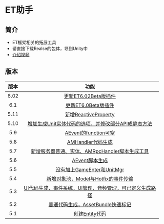 # ET助手

## 简介

- ET框架相关的拓展工具 
- 请直接下载Realse的包体，导到Unity中
- [介绍视频](https://www.bilibili.com/video/av74764837)

## 版本

| 版本 |                             功能                             |
| :--: | :----------------------------------------------------------: |
| 6.02  | [更新ET6.02Beta版插件](https://github.com/swicksu/ET-Assistant/releases/tag/v6.02) |
| 6.1  | [更新ET6.0Beta版插件](https://github.com/swicksu/ET-Assistant/releases/tag/v6.01) |
| 5.11 | [新增ReactiveProperty](https://github.com/swicksu/ET-Assistant/releases/tag/v5.11) |
| 5.10 | [增加生成Unit实体代码的选项，并修改部分API成静态方法](https://github.com/swicksu/ET-Assistant/releases/tag/v5.10) |
| 5.9  | [AEvent的function可空](https://github.com/swicksu/ET-Assistant/releases/tag/v5.9) |
| 5.8  | [AMHandler代码生成](https://github.com/swicksu/ET-Assistant/releases/tag/v5.08) |
| 5.7  | [新增服务器普通、实体、AMRpcHandler脚本生成工具](https://github.com/swicksu/ET-Assistant/releases/tag/v5.07) |
| 5.6  | [AEvent脚本生成](https://github.com/swicksu/ET-Assistant/releases/tag/v5.06) |
| 5.5  | [没有加上GameEnter和UnitMgr](https://github.com/swicksu/ET-Assistant/releases/tag/v5.05) |
| 5.4  | [新增对象池，Model与Hotfix的事件传输](https://github.com/swicksu/ET-Assistant/releases/tag/v5.04) |
| 5.3  | [UI代码生成，事件系统，UI管理，音频管理，可已定义生成路径](https://github.com/swicksu/ET-Assistant/releases/tag/v5.03) |
| 5.2  | [普通代码生成，AssetBundle快速标记](https://github.com/swicksu/ET-Assistant/releases/tag/v5.02) |
| 5.1  | [创建Entity代码](https://github.com/swicksu/ET-Assistant/releases/tag/v5.01) |

